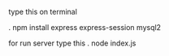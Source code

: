 
type this on terminal 

. npm install express express-session mysql2

for run server
type this
. node index.js
